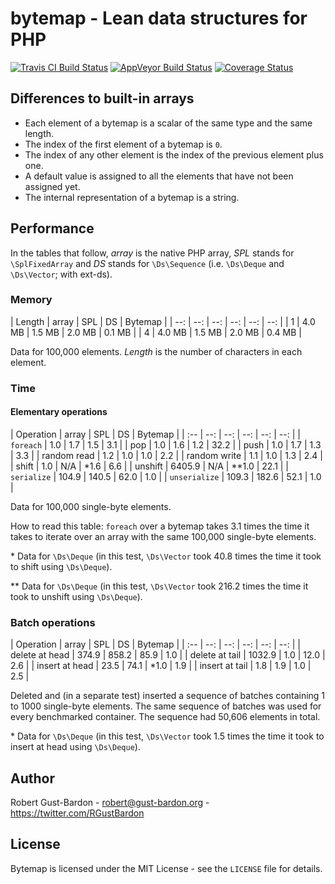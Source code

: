 # bytemap - Lean data structures for PHP

[![Travis CI Build Status](https://travis-ci.org/RGustBardon/bytemap.svg?branch=master)](https://travis-ci.org/RGustBardon/bytemap)
[![AppVeyor Build Status](https://ci.appveyor.com/api/projects/status/github/RGustBardon/bytemap?branch=master&svg=true)](https://ci.appveyor.com/project/RGustBardon/bytemap)
[![Coverage Status](https://coveralls.io/repos/github/RGustBardon/bytemap/badge.svg?branch=master)](https://coveralls.io/github/RGustBardon/bytemap?branch=master)

## Differences to built-in arrays

- Each element of a bytemap is a scalar of the same type and the same length.
- The index of the first element of a bytemap is `0`.
- The index of any other element is the index of the previous element plus one.
- A default value is assigned to all the elements that have not been assigned yet.
- The internal representation of a bytemap is a string.

## Performance

In the tables that follow, _array_ is the native PHP array, _SPL_ stands for `\SplFixedArray` and _DS_ stands for `\Ds\Sequence` (i.e. `\Ds\Deque` and `\Ds\Vector`; with ext-ds).

### Memory

| Length | array | SPL | DS | Bytemap |
| --: | --: | --: | --: | --: | --: |
| 1 | 4.0 MB | 1.5 MB | 2.0 MB | 0.1 MB |
| 4 | 4.0 MB | 1.5 MB | 2.0 MB | 0.4 MB |

Data for 100,000 elements. _Length_ is the number of characters in each element.

### Time

#### Elementary operations

| Operation | array | SPL | DS | Bytemap |
| :-- | --: | --: | --: | --: | --: |
| `foreach` | 1.0 | 1.7 | 1.5 | 3.1 |
| pop | 1.0 | 1.6 | 1.2  | 32.2 |
| push | 1.0 | 1.7 | 1.3 | 3.3 |
| random read | 1.2 | 1.0 | 1.0 | 2.2 |
| random write | 1.1 | 1.0 | 1.3 | 2.4 |
| shift | 1.0 | N/A | *1.6 | 6.6 |
| unshift | 6405.9 | N/A | **1.0 | 22.1 |
| `serialize` | 104.9 | 140.5 | 62.0 | 1.0 |
| `unserialize` | 109.3 | 182.6 | 52.1 | 1.0 |

Data for 100,000 single-byte elements.

How to read this table: `foreach` over a bytemap takes 3.1 times the time it takes to iterate over an array with the same 100,000 single-byte elements.

\* Data for `\Ds\Deque` (in this test, `\Ds\Vector` took 40.8 times the time it took to shift using `\Ds\Deque`).

\*\* Data for `\Ds\Deque` (in this test, `\Ds\Vector` took 216.2 times the time it took to unshift using `\Ds\Deque`).

### Batch operations

| Operation | array | SPL | DS | Bytemap |
| :-- | --: | --: | --: | --: | --: |
| delete at head | 374.9 | 858.2 | 85.9 | 1.0 |
| delete at tail | 1032.9 | 1.0 | 12.0 | 2.6 |
| insert at head | 23.5 | 74.1 | *1.0 | 1.9 |
| insert at tail | 1.8 | 1.9 | 1.0 | 2.5 |

Deleted and (in a separate test) inserted a sequence of batches containing 1 to 1000 single-byte elements. The same sequence of batches was used for every benchmarked container. The sequence had 50,606 elements in total.

\* Data for `\Ds\Deque` (in this test, `\Ds\Vector` took 1.5 times the time it took to insert at head using `\Ds\Deque`).

## Author

Robert Gust-Bardon - <robert@gust-bardon.org> - <https://twitter.com/RGustBardon>

## License

Bytemap is licensed under the MIT License - see the `LICENSE` file for details.